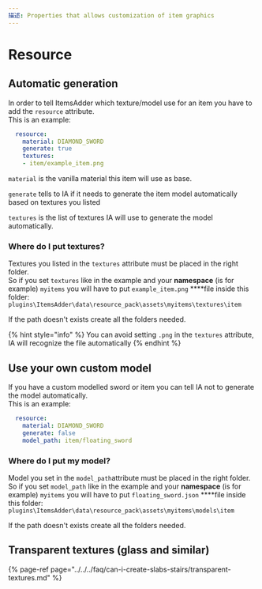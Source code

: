 ```yaml
---
描述: Properties that allows customization of item graphics
---
```


# Resource

## Automatic generation

In order to tell ItemsAdder which texture/model use for an item you have to add the `resource` attribute.  
This is an example:

```yaml
  resource:
    material: DIAMOND_SWORD
    generate: true
    textures:
    - item/example_item.png
```

`material` is the vanilla material this item will use as base.

`generate` tells to IA if it needs to generate the item model automatically based on textures you listed

`textures` is the list of textures IA will use to generate the model automatically.

### Where do I put textures?

Textures you listed in the `textures` attribute must be placed in the right folder.  
So if you set `textures` like in the example and your **namespace** \(is for example\) `myitems` you will have to put `example_item.png` ****file inside this folder: `plugins\ItemsAdder\data\resource_pack\assets\myitems\textures\item`

If the path doesn't exists create all the folders needed.

{% hint style="info" %}
You can avoid setting `.png` in the `textures` attribute, IA will recognize the file automatically
{% endhint %}

## Use your own custom model

If you have a custom modelled sword or item you can tell IA not to generate the model automatically.  
This is an example:

```yaml
  resource:
    material: DIAMOND_SWORD
    generate: false
    model_path: item/floating_sword

```

### Where do I put my model?

Model you set in the `model_path`attribute must be placed in the right folder.  
So if you set `model_path` like in the example and your **namespace** \(is for example\) `myitems` you will have to put `floating_sword.json` ****file inside this folder: `plugins\ItemsAdder\data\resource_pack\assets\myitems\models\item`

If the path doesn't exists create all the folders needed.

## Transparent textures \(glass and similar\)

{% page-ref page="../../../faq/can-i-create-slabs-stairs/transparent-textures.md" %}

